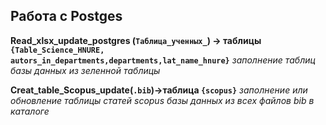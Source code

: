 ## Работа с Postges
__Read_xlsx_update_postgres (`Таблица_ученных_`) -> таблицы `{Table_Sсience_HNURE, autors_in_departments,departments,lat_name_hnure}`__
*заполнение таблиц базы данных из зеленной таблицы*

__Сreat_table_Scopus_update(`.bib`)->таблица `{scopus}`__ 
*заполнение или обновление таблицы статей scopus базы данных из всех файлов bib в каталоге*